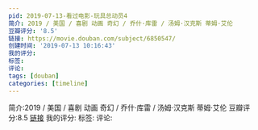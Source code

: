 ```yaml
---
pid: 2019-07-13-看过电影-玩具总动员4
简介: 2019 / 美国 / 喜剧 动画 奇幻 / 乔什·库雷 / 汤姆·汉克斯 蒂姆·艾伦
豆瓣评分: '8.5'
链接: https://movie.douban.com/subject/6850547/
创建时间: '2019-07-13 10:16:43'
我的评分:
标签:
评论:
tags: [douban]
categories: [timeline]
---
```

简介:2019 / 美国 / 喜剧 动画 奇幻 / 乔什·库雷 / 汤姆·汉克斯 蒂姆·艾伦
豆瓣评分:8.5
[链接](https://movie.douban.com/subject/6850547/)
我的评分:
标签:
评论:
